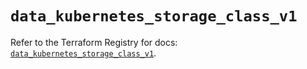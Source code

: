 # `data_kubernetes_storage_class_v1`

Refer to the Terraform Registry for docs: [`data_kubernetes_storage_class_v1`](https://registry.terraform.io/providers/hashicorp/kubernetes/2.35.0/docs/data-sources/storage_class_v1).
